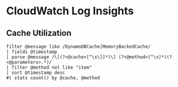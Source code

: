 # CloudWatch Log Insights

## Cache Utilization
```
filter @message like /DynamoDBCache|MemoryBackedCache/
| fields @timestamp
| parse @message /\[(?<@cache>[^\s\]]*)\] (?<@method>[^\s]*)(?<@parameters>.*)/
| filter @method not like "item"
| sort @timestamp desc
#| stats count() by @cache, @method
```
